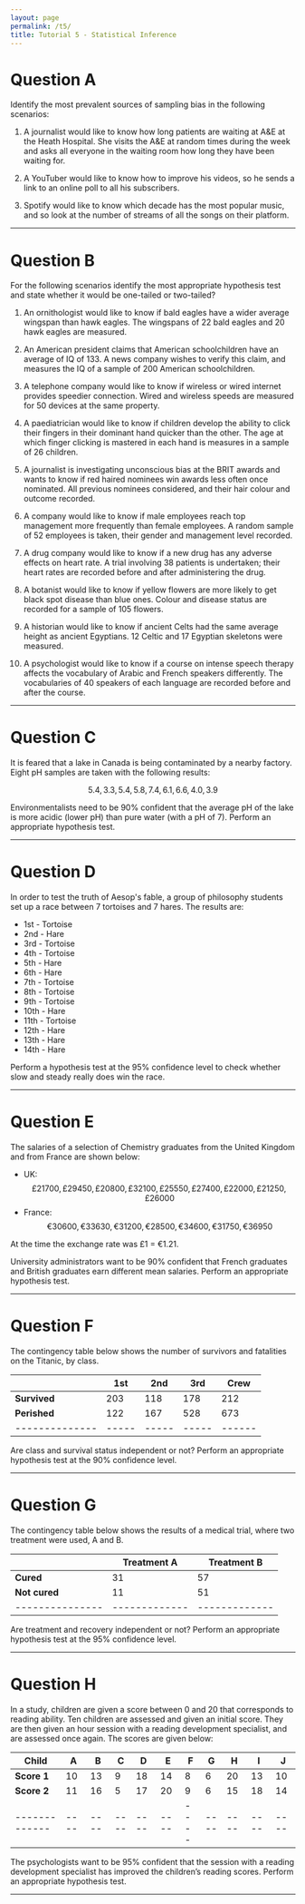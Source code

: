 ```yaml
---
layout: page
permalink: /t5/
title: Tutorial 5 - Statistical Inference
---
```


<script src="https://cdn.mathjax.org/mathjax/latest/MathJax.js?config=TeX-AMS-MML_HTMLorMML" type="text/javascript"></script>


Question A
==========

Identify the most prevalent sources of sampling bias in the following scenarios:

1. A journalist would like to know how long patients are waiting at A&E at the Heath Hospital. She visits the A&E at random times during the week and asks all everyone in the waiting room how long they have been waiting for.

2. A YouTuber would like to know how to improve his videos, so he sends a link to an online poll to all his subscribers.

3. Spotify would like to know which decade has the most popular music, and so look at the number of streams of all the songs on their platform.

---

Question B
==========

For the following scenarios identify the most appropriate hypothesis test and state whether it would be one-tailed or two-tailed?

1. An ornithologist would like to know if bald eagles have a wider average wingspan than hawk eagles. The wingspans of 22 bald eagles and 20 hawk eagles are measured.

2. An American president claims that American schoolchildren have an average of IQ of 133. A news company wishes to verify this claim, and measures the IQ of a sample of 200 American schoolchildren.

3. A telephone company would like to know if wireless or wired internet provides speedier connection. Wired and wireless speeds are measured for 50 devices at the same property.

4. A paediatrician would like to know if children develop the ability to click their fingers in their dominant hand quicker than the other. The age at which finger clicking is mastered in each hand is measures in a sample of 26 children.

5. A journalist is investigating unconscious bias at the BRIT awards and wants to know if red haired nominees win awards less often once nominated. All previous nominees considered, and their hair colour and outcome recorded.

6. A company would like to know if male employees reach top management more frequently than female employees. A random sample of 52 employees is taken, their gender and management level recorded.

7. A drug company would like to know if a new drug has any adverse effects on heart rate. A trial involving 38 patients is undertaken; their heart rates are recorded before and after administering the drug.

8. A botanist would like to know if yellow flowers are more likely to get black spot disease than blue ones. Colour and disease status are recorded for a sample of 105 flowers.

9. A historian would like to know if ancient Celts had the same average height as ancient Egyptians. 12 Celtic and 17 Egyptian skeletons were measured.

10. A psychologist would like to know if a course on intense speech therapy affects the vocabulary of Arabic and French speakers differently. The vocabularies of 40 speakers of each language are recorded before and after the course.

---

Question C
==========

It is feared that a lake in Canada is being contaminated by a nearby factory. Eight pH samples are taken with the following results:

$${5.4, 3.3, 5.4, 5.8, 7.4, 6.1, 6.6, 4.0, 3.9}$$

Environmentalists need to be 90% confident that the average pH of the lake is more acidic (lower pH) than pure water (with a pH of 7).
Perform an appropriate hypothesis test.

---
 
Question D
==========

In order to test the truth of Aesop's fable, a group of philosophy students set up a race between 7 tortoises and 7 hares.
The results are:

+ 1st  -  Tortoise
+ 2nd  -  Hare
+ 3rd  -  Tortoise
+ 4th  -  Tortoise
+ 5th  -  Hare
+ 6th  -  Hare
+ 7th  -  Tortoise
+ 8th  -  Tortoise
+ 9th  -  Tortoise
+ 10th -  Hare
+ 11th -  Tortoise
+ 12th -  Hare
+ 13th -  Hare
+ 14th -  Hare

Perform a hypothesis test at the 95% confidence level to check whether slow and steady really does win the race.

---

Question E
==========

The salaries of a selection of Chemistry graduates from the United Kingdom and from France are shown below:

+ UK: $${£21700, £29450, £20800, £32100, £25550, £27400, £22000, £21250, £26000}$$
+ France: $${€30600, €33630, €31200, €28500, €34600, €31750, €36950}$$

At the time the exchange rate was £1 = €1.21.

University administrators want to be 90% confident that French graduates and British graduates earn different mean salaries.
Perform an appropriate hypothesis test.

---

Question F
==========

The contingency table below shows the number of survivors and fatalities on the Titanic, by class.

|              | 1st | 2nd | 3rd | Crew |
|--------------|-----|-----|-----|------|
| **Survived** | 203 | 118 | 178 | 212  |
| **Perished** | 122 | 167 | 528 | 673  |
|--------------|-----|-----|-----|------|

Are class and survival status independent or not? Perform an appropriate hypothesis test at the 90% confidence level.

---

Question G
==========

The contingency table below shows the results of a medical trial, where two treatment were used, A and B.

|               | Treatment A | Treatment B |
|---------------|-------------|-------------|
| **Cured**     | 31          | 57          |
| **Not cured** | 11          | 51          |
|---------------|-------------|-------------|

Are treatment and recovery independent or not? Perform an appropriate hypothesis test at the 95% confidence level.

---

Question H
==========

In a study, children are given a score between 0 and 20 that corresponds to reading ability. Ten children are assessed and given an initial score. They are then given an hour session with a reading development specialist, and are assessed once again. The scores are given below:

| **Child**   | A  | B  | C  | D  | E  | F  | G  | H  | I  | J  |
|-------------|----|----|----|----|----|----|----|----|----|----|
| **Score 1** | 10 | 13 | 9  | 18 | 14 | 8  | 6  | 20 | 13 | 10 |
| **Score 2** | 11 | 16 | 5  | 17 | 20 | 9  | 6  | 15 | 18 | 14 |
|-------------|----|----|----|----|----|----|----|----|----|----|

The psychologists want to be 95% confident that the session with a reading development specialist has improved the children’s reading scores. Perform an appropriate hypothesis test.

---
